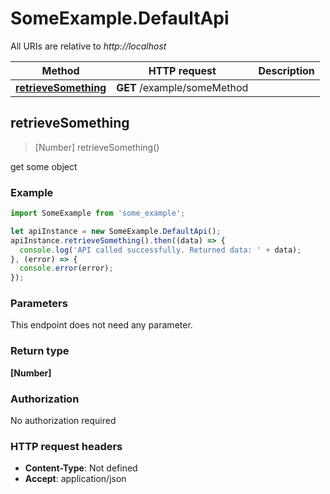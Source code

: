 # SomeExample.DefaultApi

All URIs are relative to *http://localhost*

Method | HTTP request | Description
------------- | ------------- | -------------
[**retrieveSomething**](DefaultApi.md#retrieveSomething) | **GET** /example/someMethod | 



## retrieveSomething

> [Number] retrieveSomething()



get some object

### Example

```javascript
import SomeExample from 'some_example';

let apiInstance = new SomeExample.DefaultApi();
apiInstance.retrieveSomething().then((data) => {
  console.log('API called successfully. Returned data: ' + data);
}, (error) => {
  console.error(error);
});

```

### Parameters

This endpoint does not need any parameter.

### Return type

**[Number]**

### Authorization

No authorization required

### HTTP request headers

- **Content-Type**: Not defined
- **Accept**: application/json

